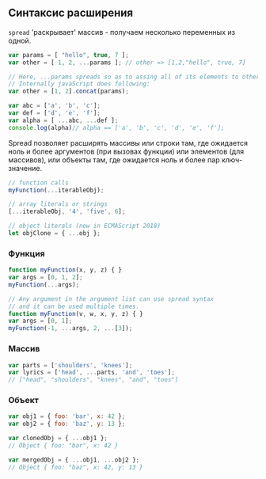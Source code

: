 ## Синтаксис расширения

`spread` 'раскрывает' массив - получаем несколько переменных из одной.
```js
var params = [ "hello", true, 7 ];
var other = [ 1, 2, ...params ]; // other => [1,2,"hello", true, 7]

// Here, ...params spreads so as to assing all of its elements to other
// Internally javaScript does following:
var other = [1, 2].concat(params);
```

 ```js
var abc = ['a', 'b', 'c'];
var def = ['d', 'e', 'f'];
var alpha = [ ...abc, ...def ];
console.log(alpha)// alpha == ['a', 'b', 'c', 'd', 'e', 'f'];
```

Spread позволяет расширять массивы или строки там, где ожидается ноль и более аргументов (при вызовах функции) или элементов (для массивов), или объекты там, где ожидается ноль и более пар ключ-значение.

```js
// function calls
myFunction(...iterableObj);

// array literals or strings
[...iterableObj, '4', 'five', 6];

// object literals (new in ECMAScript 2018)
let objClone = { ...obj };
```

### Функция

```js
function myFunction(x, y, z) { }
var args = [0, 1, 2];
myFunction(...args);

// Any argument in the argument list can use spread syntax
// and it can be used multiple times.
function myFunction(v, w, x, y, z) { }
var args = [0, 1];
myFunction(-1, ...args, 2, ...[3]);
```

### Массив

```js
var parts = ['shoulders', 'knees'];
var lyrics = ['head', ...parts, 'and', 'toes'];
// ["head", "shoulders", "knees", "and", "toes"]
```


### Объект

```js
var obj1 = { foo: 'bar', x: 42 };
var obj2 = { foo: 'baz', y: 13 };

var clonedObj = { ...obj1 };
// Object { foo: "bar", x: 42 }

var mergedObj = { ...obj1, ...obj2 };
// Object { foo: "baz", x: 42, y: 13 }
```